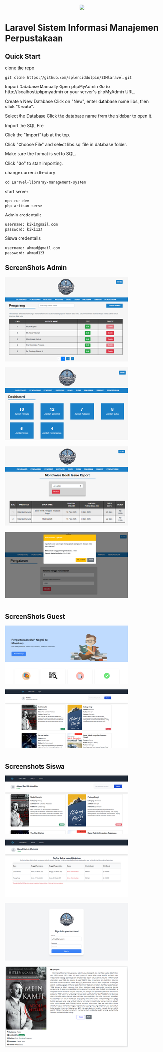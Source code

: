 <p align="center"><a href="https://laravel.com" target="_blank"><img src="https://raw.githubusercontent.com/laravel/art/master/logo-lockup/5%20SVG/2%20CMYK/1%20Full%20Color/laravel-logolockup-cmyk-red.svg" width="400"></a></p>

# Laravel Sistem Informasi Manajemen Perpustakaan

## Quick Start 
clone the repo
```
git clone https://github.com/splendiddolpin/SIMlaravel.git
```
Import Database Manually
Open phpMyAdmin
Go to http://localhost/phpmyadmin or your server's phpMyAdmin URL.

Create a New Database
Click on "New", enter database name libs, then click "Create".

Select the Database
Click the database name from the sidebar to open it.

Import the SQL File

Click the "Import" tab at the top.

Click "Choose File" and select libs.sql file in database folder.

Make sure the format is set to SQL.

Click "Go" to start importing.

change current directory
```
cd Laravel-libraray-management-system
```
start server
```
npn run dev
php artisan serve
```
Admin credentails
```
username: kiki@gmail.com
password: kiki123
```
Siswa credentails
```
username: ahmad@gmail.com
password: ahmad123
```

## ScreenShots Admin
<img src="Screenshots/lms (20).png" width="80%" /><br /> <br />
<img src="Screenshots/lms (21).png" width="80%" /><br /> <br />
<img src="Screenshots/lms (22).png" width="80%" /><br /> <br />
<img src="Screenshots/lms (23).png" width="80%" /><br /> <br />

## ScreenShots Guest
<img src="Screenshots/lms (17).png" width="80%" /><br /> <br />
<img src="Screenshots/lms (18).png" width="80%" /><br /> <br />

## Screenshots Siswa
<img src="Screenshots/lms (14).png" width="80%" /><br /> <br />
<img src="Screenshots/lms (15).png" width="80%" /><br /> <br />
<img src="Screenshots/lms (16).png" width="80%" /><br /> <br />
<img src="Screenshots/lms (19).png" width="80%" /><br /> <br />

